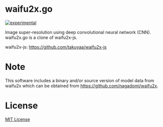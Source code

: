 waifu2x.go
===

[![experimental](http://badges.github.io/stability-badges/dist/experimental.svg)](http://github.com/badges/stability-badges)

Image super-resolution using deep convolutional neural network (CNN).
waifu2x.go is a clone of waifu2x-js.

waifu2x-js: https://github.com/takuyaa/waifu2x-js

Note
===

This software includes a binary and/or source version of model data from waifu2x
which can be obtained from https://github.com/nagadomi/waifu2x.

License
===

[MIT License](https://opensource.org/licenses/MIT)

